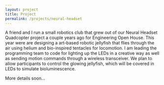 ```yaml
---
layout: project
title: Project
permalink: /projects/neural-headset
---
```


A friend and I run a small robotics club that grew out of our Neural Headset Quadcopter project a couple years ago for Engineering Open House. This year were are designing a art-based robotic jellyfish that flies through the air using helium and bio-inspired tentacles for locomotion. I am leading the programming team to code for lighting up the LEDs in a creative way as well as sending motion commands through a wireless transceiver. We plan to allow participants to control the glowing jellyfish, which will be covered in LEDs to simulate bioluminescence. 

More details soon...